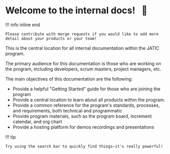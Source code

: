 # Welcome to the internal docs! &nbsp; :wave:

!!! info inline end 

    Please contribute with merge requests if you would like to add more detail about your products or your team!

This is the central location for all internal documentation within the JATIC program. 

The primary audience for this documentation is those who are working on the program, including developers, scrum masters, project managers, etc. 

The main objectives of this documentation are the following:

- Provide a helpful "Getting Started" guide for those who are joining the program
- Provide a central location to learn about all products within the program.
- Provide a common reference for the program's standards, processes, and requirements, both technical and programmatic
- Provide program materials, such as the program board, increment calendar, and org chart
- Provide a hosting platform for demos recordings and presentations

!!! tip

    Try using the search bar to quickly find things—it's really powerful!
